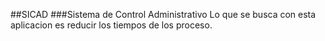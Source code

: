 ##SICAD
###Sistema de Control Administrativo
Lo que se busca con esta aplicacion es reducir los tiempos de los proceso.
